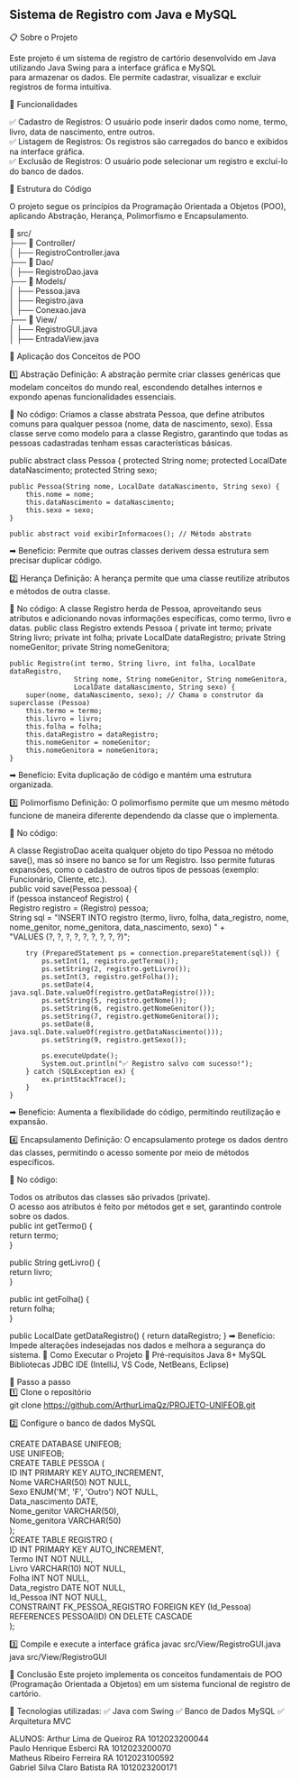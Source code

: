 ## Sistema de Registro com Java e MySQL

📋 Sobre o Projeto

Este projeto é um sistema de registro de cartório desenvolvido em Java utilizando Java Swing para a interface gráfica e MySQL<br>para armazenar os dados. Ele permite cadastrar, visualizar e excluir registros de forma intuitiva.

📌 Funcionalidades

✅ Cadastro de Registros: O usuário pode inserir dados como nome, termo, livro, data de nascimento, entre outros.<br>
✅ Listagem de Registros: Os registros são carregados do banco e exibidos na interface gráfica.<br>
✅ Exclusão de Registros: O usuário pode selecionar um registro e excluí-lo do banco de dados.<br>

📌 Estrutura do Código

O projeto segue os princípios da Programação Orientada a Objetos (POO), aplicando Abstração, Herança, Polimorfismo e Encapsulamento.

📂 src/<br>
 ├── 📂 Controller/<br>
 │    ├── RegistroController.java
 <br>├── 📂 Dao/<br>
 │    ├── RegistroDao.java
 <br>├── 📂 Models/<br>
 │    ├── Pessoa.java<br>
 │    ├── Registro.java<br>
 │    ├── Conexao.java
 <br>├── 📂 View/<br>
 │    ├── RegistroGUI.java<br>
 │    ├── EntradaView.java

📌 Aplicação dos Conceitos de POO

1️⃣ Abstração
Definição: A abstração permite criar classes genéricas que modelam conceitos do mundo real, escondendo detalhes internos e expondo apenas funcionalidades essenciais.

📌 No código: Criamos a classe abstrata Pessoa, que define atributos comuns para qualquer pessoa (nome, data de nascimento, sexo). Essa classe serve como modelo para a classe Registro, garantindo que todas as pessoas cadastradas tenham essas características básicas.

public abstract class Pessoa {
    protected String nome;
    protected LocalDate dataNascimento;
    protected String sexo;

    public Pessoa(String nome, LocalDate dataNascimento, String sexo) {
        this.nome = nome;
        this.dataNascimento = dataNascimento;
        this.sexo = sexo;
    }

    public abstract void exibirInformacoes(); // Método abstrato


➡ Benefício: Permite que outras classes derivem dessa estrutura sem precisar duplicar código.

2️⃣ Herança
Definição: A herança permite que uma classe reutilize atributos e métodos de outra classe.

📌 No código: A classe Registro herda de Pessoa, aproveitando seus atributos e adicionando novas informações específicas, como termo, livro e datas.
public class Registro extends Pessoa {
    private int termo;
    private String livro;
    private int folha;
    private LocalDate dataRegistro;
    private String nomeGenitor;
    private String nomeGenitora;

    public Registro(int termo, String livro, int folha, LocalDate dataRegistro, 
                    String nome, String nomeGenitor, String nomeGenitora, 
                    LocalDate dataNascimento, String sexo) {
        super(nome, dataNascimento, sexo); // Chama o construtor da superclasse (Pessoa)
        this.termo = termo;
        this.livro = livro;
        this.folha = folha;
        this.dataRegistro = dataRegistro;
        this.nomeGenitor = nomeGenitor;
        this.nomeGenitora = nomeGenitora;
    }

➡ Benefício: Evita duplicação de código e mantém uma estrutura organizada.

3️⃣ Polimorfismo
Definição: O polimorfismo permite que um mesmo método funcione de maneira diferente dependendo da classe que o implementa.

📌 No código:

A classe RegistroDao aceita qualquer objeto do tipo Pessoa no método save(), mas só insere no banco se for um Registro.
Isso permite futuras expansões, como o cadastro de outros tipos de pessoas (exemplo: Funcionário, Cliente, etc.).<br>
public void save(Pessoa pessoa) {<br>
    if (pessoa instanceof Registro) {<br>
        Registro registro = (Registro) pessoa;<br>
        String sql = "INSERT INTO registro (termo, livro, folha, data_registro, nome, nome_genitor, nome_genitora, data_nascimento, sexo) " +<br>
                     "VALUES (?, ?, ?, ?, ?, ?, ?, ?, ?)";

        try (PreparedStatement ps = connection.prepareStatement(sql)) {
            ps.setInt(1, registro.getTermo());
            ps.setString(2, registro.getLivro());
            ps.setInt(3, registro.getFolha());
            ps.setDate(4, java.sql.Date.valueOf(registro.getDataRegistro()));
            ps.setString(5, registro.getNome());
            ps.setString(6, registro.getNomeGenitor());
            ps.setString(7, registro.getNomeGenitora());
            ps.setDate(8, java.sql.Date.valueOf(registro.getDataNascimento()));
            ps.setString(9, registro.getSexo());

            ps.executeUpdate();
            System.out.println("✅ Registro salvo com sucesso!");
        } catch (SQLException ex) {
            ex.printStackTrace();
        }
    }

➡ Benefício: Aumenta a flexibilidade do código, permitindo reutilização e expansão.

4️⃣ Encapsulamento
Definição: O encapsulamento protege os dados dentro das classes, permitindo o acesso somente por meio de métodos específicos.

📌 No código:

Todos os atributos das classes são privados (private).<br>
O acesso aos atributos é feito por métodos get e set, garantindo controle sobre os dados.<br>
public int getTermo() {<br>
    return termo;<br>
}

public String getLivro() {<br>
    return livro;<br>
}

public int getFolha() {<br>
    return folha;<br>
}

public LocalDate getDataRegistro() {
    return dataRegistro;
}
➡ Benefício: Impede alterações indesejadas nos dados e melhora a segurança do sistema.
📌 Como Executar o Projeto
🔹 Pré-requisitos
Java 8+
MySQL
Bibliotecas JDBC
IDE (IntelliJ, VS Code, NetBeans, Eclipse)

🔹 Passo a passo<br>
1️⃣ Clone o repositório<br>
git clone https://github.com/ArthurLimaQz/PROJETO-UNIFEOB.git

2️⃣ Configure o banco de dados MySQL

CREATE DATABASE UNIFEOB;<br>
USE UNIFEOB;<br>
CREATE TABLE PESSOA (<br>
    ID INT PRIMARY KEY AUTO_INCREMENT,<br>
    Nome VARCHAR(50) NOT NULL,<br>
    Sexo ENUM('M', 'F', 'Outro') NOT NULL,<br>
    Data_nascimento DATE,<br>
    Nome_genitor VARCHAR(50),<br>
    Nome_genitora VARCHAR(50)<br>
);<br>
CREATE TABLE REGISTRO (<br>
    ID INT PRIMARY KEY AUTO_INCREMENT,<br>
    Termo INT NOT NULL,<br>
    Livro VARCHAR(10) NOT NULL,<br>
    Folha INT NOT NULL,<br>
    Data_registro DATE NOT NULL,<br>
    Id_Pessoa INT NOT NULL,<br>
    CONSTRAINT FK_PESSOA_REGISTRO FOREIGN KEY (Id_Pessoa) REFERENCES PESSOA(ID) ON DELETE CASCADE<br>
);<br>

3️⃣ Compile e execute a interface gráfica
javac src/View/RegistroGUI.java
java src/View/RegistroGUI

📌 Conclusão
Este projeto implementa os conceitos fundamentais de POO (Programação Orientada a Objetos) em um sistema funcional de registro de cartório.

🚀 Tecnologias utilizadas:
✅ Java com Swing
✅ Banco de Dados MySQL
✅ Arquitetura MVC

ALUNOS:
Arthur Lima de Queiroz RA 1012023200044 <br>
Paulo Henrique Esberci RA 1012023200070<br>
Matheus Ribeiro Ferreira RA 1012023100592<br>
Gabriel Silva Claro Batista RA 1012023200171

